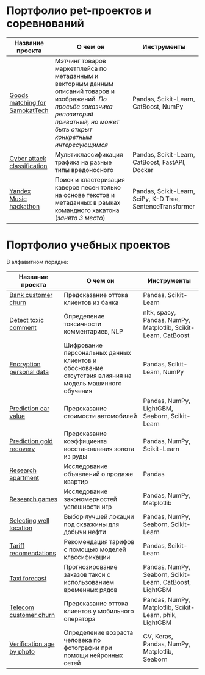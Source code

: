 # Портфолио pet-проектов и соревнований
| Название проекта                | О чем он                                                                                              | Инструменты |
|---------------------------------|-------------------------------------------------------------------------------------------------------|------------------------|
| [Goods matching for SamokatTech](https://github.com/themjdex/samokat-tech-matching-goods)                  | Мэтчинг товаров маркетплейса по метаданным и векторным данным описаний товаров и изображений. *По просьбе заказчика репозиторий приватный, но может быть открыт конкретным интересующимся*                                 | Pandas, Scikit-Learn, CatBoost, NumPy     |
| [Cyber attack classification](https://github.com/themjdex/cyber-attack-classification/tree/main)                  | Мультиклассификация трафика на разные типы вредоносного                                 | Pandas, Scikit-Learn, CatBoost, FastAPI, Docker      |
| [Yandex Music hackathon](https://github.com/themjdex/yandex-music-hackathon/tree/main)                  | Поиск и кластеризация каверов песен только на основе текстов и метаданных в рамках командного хакатона (*занято 3 место*)                                | Pandas, Scikit-Learn, SciPy, K-D Tree, SentenceTransformer      |
# Портфолио учебных проектов
В алфавитном порядке:

| Название проекта                | О чем он                                                                                              | Инструменты |
|---------------------------------|-------------------------------------------------------------------------------------------------------|------------------------|
| [Bank customer churn](https://github.com/themjdex/data_portfolio/tree/main/Bank%20customer%20churn)                  | Предсказание оттока клиентов из банка                                                                 | Pandas, Scikit-Learn      |
| [Detect toxic comment](https://github.com/themjdex/data_portfolio/tree/main/Detect%20toxic%20comment)     | Определение токсичности комментариев, NLP                                                   | nltk, spacy, Pandas, NumPy, Matplotlib, Scikit-Learn, CatBoost      |
| [Encryption personal data](https://github.com/themjdex/data_portfolio/tree/main/Encryption%20personal%20data)                   | Шифрование персональных данных клиентов и обоснование отсутствия влияния на модель машинного обучения                                               | Pandas, Scikit-Learn, NumPy      |
| [Prediction car value](https://github.com/themjdex/data_portfolio/tree/main/Prediction%20car%20value)                  | Предсказание стоимости автомобилей | Pandas, NumPy, LightGBM, Seaborn, Scikit-Learn      |
| [Prediction gold recovery](https://github.com/themjdex/data_portfolio/tree/main/Prediction%20gold%20recovery)               | Предсказание коэффициента восстановления золота из руды                                                                    | Pandas, NumPy, Scikit-Learn      |
| [Research apartment](https://github.com/themjdex/data_portfolio/tree/main/Research%20apartment)             | Исследование объявлений о продаже квартир                                                             | Pandas             |
| [Research games](https://github.com/themjdex/data_portfolio/tree/main/Research%20games)                  | Исследование закономерностей успешности игр                                                           | Pandas, NumPy, Matplotlib              |
| [Selecting well location](https://github.com/themjdex/data_portfolio/tree/main/Selecting%20well%20location)            | Выбор лучшей локации под скважины для добычи нефти                                                                   | Pandas, NumPy, Seaborn, Scikit-Learn              |
| [Tariff recomendations](https://github.com/themjdex/data_portfolio/tree/main/Tariff%20recomendations)           | Рекомендация тарифов с помощью моделей классификации                                                  | Pandas, Scikit-Learn       |
| [Taxi forecast](https://github.com/themjdex/data_portfolio/tree/main/Taxi%20forecast)                   | Прогнозирование заказов такси с использованием временных рядов                                        | Pandas, NumPy, Seaborn, Scikit-Learn, CatBoost, LightGBM       |
| [Telecom customer churn](https://github.com/themjdex/data_portfolio/tree/main/Telecom%20customer%20churn)              |  Предсказание оттока клиентов у мобильного оператора                                                             | Pandas, NumPy, Matplotlib, Scikit-Learn, phik, LightGBM      |
| [Verification age by photo](https://github.com/themjdex/data_portfolio/tree/main/Verification%20age%20by%20photo) | Определение возраста человека по фотографии при помощи нейронных сетей                                | CV, Keras, Pandas, NumPy, Matplotlib, Seaborn    |

